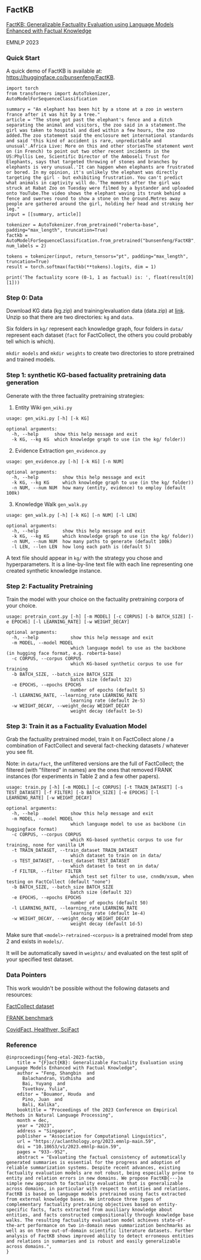 ## FactKB

[FactKB: Generalizable Factuality Evaluation using Language Models Enhanced with Factual Knowledge](https://arxiv.org/abs/2305.08281)

EMNLP 2023

### Quick Start

A quick demo of FactKB is available at: https://huggingface.co/bunsenfeng/FactKB.

```
import torch
from transformers import AutoTokenizer, AutoModelForSequenceClassification

summary = "An elephant has been hit by a stone at a zoo in western france after it was hit by a tree."
article = "The stone got past the elephant's fence and a ditch separating the animal and visitors, the zoo said in a statement.The girl was taken to hospital and died within a few hours, the zoo added.The zoo statement said the enclosure met international standards and said 'this kind of accident is rare, unpredictable and unusual'.Africa Live: More on this and other storiesThe statement went on (in French) to point out two other recent incidents in the US:Phyllis Lee, Scientific Director of the Amboseli Trust for Elephants, says that targeted throwing of stones and branches by elephants is very unusual.'It can happen when elephants are frustrated or bored. In my opinion, it's unlikely the elephant was directly targeting the girl - but exhibiting frustration. You can't predict what animals in captivity will do.'The moments after the girl was struck at Rabat Zoo on Tuesday were filmed by a bystander and uploaded onto YouTube.The video shows the elephant waving its trunk behind a fence and swerves round to show a stone on the ground.Metres away people are gathered around the girl, holding her head and stroking her leg."
input = [[summary, article]]

tokenizer = AutoTokenizer.from_pretrained("roberta-base", padding="max_length", truncation=True)
factkb = AutoModelForSequenceClassification.from_pretrained("bunsenfeng/FactKB", num_labels = 2)

tokens = tokenizer(input, return_tensors="pt", padding="max_length", truncation=True)
result = torch.softmax(factkb(**tokens).logits, dim = 1)

print('The factuality score (0-1, 1 as factual) is: ', float(result[0][1]))
```

### Step 0: Data

Download KG data (kg.zip) and training/evaluation data (data.zip) at [link](https://drive.google.com/drive/folders/1xjXTeBV3ijHE4bfqUyBf_68OsCWgOBwG?usp=sharing). Unzip so that there are two directories: `kg` and `data`.

Six folders in `kg/` represent each knowledge graph, four folders in `data/` represent each dataset (`fact` for FactCollect, the others you could probably tell which is which).

`mkdir models` and `mkdir weights` to create two directories to store pretrained and trained models.

### Step 1: synthetic KG-based factuality pretraining data generation

Generate with the three factuality pretraining strategies:

1) Entity Wiki `gen_wiki.py`

```
usage: gen_wiki.py [-h] [-k KG]

optional arguments:
  -h, --help      show this help message and exit
  -k KG, --kg KG  which knowledge graph to use (in the kg/ folder))
```

2) Evidence Extraction `gen_evidence.py`

```
usage: gen_evidence.py [-h] [-k KG] [-n NUM]

optional arguments:
  -h, --help         show this help message and exit
  -k KG, --kg KG     which knowledge graph to use (in the kg/ folder))
  -n NUM, --num NUM  how many (entity, evidence) to employ (default 100k)
```

3) Knowledge Walk `gen_walk.py`

```
usage: gen_walk.py [-h] [-k KG] [-n NUM] [-l LEN]

optional arguments:
  -h, --help         show this help message and exit
  -k KG, --kg KG     which knowledge graph to use (in the kg/ folder))
  -n NUM, --num NUM  how many paths to generate (default 100k)
  -l LEN, --len LEN  how long each path is (default 5)
```

A text file should appear in `kg/` with the strategy you chose and hyperparameters. It is a line-by-line text file with each line representing one created synthetic knowledge instance.

### Step 2: Factuality Pretraining

Train the model with your choice on the factuality pretraining corpora of your choice.

```
usage: pretrain_cont.py [-h] [-m MODEL] [-c CORPUS] [-b BATCH_SIZE] [-e EPOCHS] [-l LEARNING_RATE] [-w WEIGHT_DECAY]

optional arguments:
  -h, --help            show this help message and exit
  -m MODEL, --model MODEL
                        which language model to use as the backbone (in hugging face format, e.g. roberta-base)
  -c CORPUS, --corpus CORPUS
                        which KG-based synthetic corpus to use for training
  -b BATCH_SIZE, --batch_size BATCH_SIZE
                        batch size (default 32)
  -e EPOCHS, --epochs EPOCHS
                        number of epochs (default 5)
  -l LEARNING_RATE, --learning_rate LEARNING_RATE
                        learning rate (default 2e-5)
  -w WEIGHT_DECAY, --weight_decay WEIGHT_DECAY
                        weight decay (default 1e-5)
```

### Step 3: Train it as a Factuality Evaluation Model

Grab the factuality pretrained model, train it on FactCollect alone / a combination of FactCollect and several fact-checking datasets / whatever you see fit.

Note: in `data/fact`, the unfiltered versions are the full of FactCollect; the filtered (with "filtered" in names) are the ones that removed FRANK instances (for experiments in Table 2 and a few other papers).

```
usage: train.py [-h] [-m MODEL] [-c CORPUS] [-t TRAIN_DATASET] [-s TEST_DATASET] [-f FILTER] [-b BATCH_SIZE] [-e EPOCHS] [-l LEARNING_RATE] [-w WEIGHT_DECAY]

optional arguments:
  -h, --help            show this help message and exit
  -m MODEL, --model MODEL
                        which language model to use as backbone (in huggingface format)
  -c CORPUS, --corpus CORPUS
                        which KG-based synthetic corpus to use for training, none for vanilla LM
  -t TRAIN_DATASET, --train_dataset TRAIN_DATASET
                        which dataset to train on in data/
  -s TEST_DATASET, --test_dataset TEST_DATASET
                        which dataset to test on in data/
  -f FILTER, --filter FILTER
                        which test set filter to use, cnndm/xsum, when testing on FactCollect (default "none")
  -b BATCH_SIZE, --batch_size BATCH_SIZE
                        batch size (default 32)
  -e EPOCHS, --epochs EPOCHS
                        number of epochs (default 50)
  -l LEARNING_RATE, --learning_rate LEARNING_RATE
                        learning rate (default 1e-4)
  -w WEIGHT_DECAY, --weight_decay WEIGHT_DECAY
                        weight decay (default 1d-5)
```

Make sure that `<model>-retrained-<corpus>` is a pretrained model from step 2 and exists in `models/`.

It will be automatically saved in `weights/` and evaluated on the test split of your specified test dataset.

### Data Pointers

This work wouldn't be possible without the following datasets and resources:

[FactCollect dataset](https://aclanthology.org/2022.naacl-main.236/)

[FRANK benchmark](https://arxiv.org/abs/2104.13346)

[CovidFact, Healthver, SciFact](https://arxiv.org/abs/2112.01640)

### Reference

```
@inproceedings{feng-etal-2023-factkb,
    title = "{F}act{KB}: Generalizable Factuality Evaluation using Language Models Enhanced with Factual Knowledge",
    author = "Feng, Shangbin  and
      Balachandran, Vidhisha  and
      Bai, Yuyang  and
      Tsvetkov, Yulia",
    editor = "Bouamor, Houda  and
      Pino, Juan  and
      Bali, Kalika",
    booktitle = "Proceedings of the 2023 Conference on Empirical Methods in Natural Language Processing",
    month = dec,
    year = "2023",
    address = "Singapore",
    publisher = "Association for Computational Linguistics",
    url = "https://aclanthology.org/2023.emnlp-main.59",
    doi = "10.18653/v1/2023.emnlp-main.59",
    pages = "933--952",
    abstract = "Evaluating the factual consistency of automatically generated summaries is essential for the progress and adoption of reliable summarization systems. Despite recent advances, existing factuality evaluation models are not robust, being especially prone to entity and relation errors in new domains. We propose FactKB{---}a simple new approach to factuality evaluation that is generalizable across domains, in particular with respect to entities and relations. FactKB is based on language models pretrained using facts extracted from external knowledge bases. We introduce three types of complementary factuality pretraining objectives based on entity-specific facts, facts extracted from auxiliary knowledge about entities, and facts constructed compositionally through knowledge base walks. The resulting factuality evaluation model achieves state-of-the-art performance on two in-domain news summarization benchmarks as well as on three out-of-domain scientific literature datasets. Further analysis of FactKB shows improved ability to detect erroneous entities and relations in summaries and is robust and easily generalizable across domains.",
}
```
